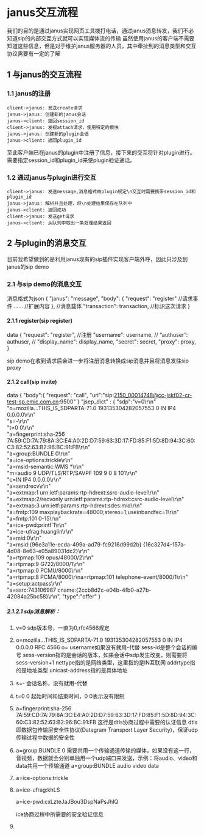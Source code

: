 # janus交互流程
我们的目的是通过janus实现网页工具拨打电话，通过janus消息转发，我们不必知道sip的内部交互方式就可以实现媒体流的传输
虽然使用janus的客户端不需要知道这些信息，但是对于维护janus服务器的人员，其中牵扯到的消息类型和交互协议需要有一定的了解

## 1 与janus的交互流程
### 1.1 janus的注册
```sequence
client->janus: 发送create请求
janus->janus: 创建新的janus会话
janus->client: 返回session_id
client->janus: 发视attach请求，使用特定的模块
janus->janus: 创建新的plugin会话
janus->client: 返回plugin_id
```
至此客户端已在janus的plugin中注册了信息，接下来的交互将针对plugin进行。需要指定session_id和plugin_id来使plugin验证通话。
### 1.2 通过janus与plugin进行交互
```sequence
client->janus: 发送message,消息格式由plugin规定\n交互时需要携带session_id和plugin_id
janus->janus: 解析并且处理，将\n处理结果保存在队列中
janus->client: 返回成功
client->janus: 发送get请求
janus->client: 从队列中取出一条处理结果返回
```
## 2 与plugin的消息交互
目前我希望做到的是利用janus现有的sip插件实现客户端外呼，因此只涉及到janus的sip demo

### 2.1 与sip demo的消息交互
消息格式为json
{
	"janus": "message",
	"body": {
        "request": "register"	//请求事件
        ......	//扩展内容
	},	//消息载体
	"transaction": transaction,		//标识这次请求
}

#### 2.1.1 register(sip register)
data
{
	"request": "register",	//注册
	"username": username,	//
	“authuser”: authuser,	//
	"display_name": display_name,
	"secret": secret,
	"proxy": proxy,
}

sip demo在收到请求后会进一步将注册消息转换成sip消息并且将消息发往sip proxy

#### 2.1.2 call(sip invite)
data
{
	"body":{
		"request": "call",
		"uri":"sip:2150_00014748@cc-jskf02-cr-test-sp.emic.com.cn:9500"
	}
	"jsep_dict" : {
		  "sdp":"v=0\r\n"\
          "o=mozilla...THIS_IS_SDPARTA-71.0 193135304282057553 0 IN IP4 0.0.0.0\r\n"\
          "s=-\r\n"\
          "t=0 0\r\n"\
          "a=fingerprint:sha-256 7A:59:CD:7A:79:8A:3C:E4:A0:2D:D7:59:63:3D:17:FD:85:F1:5D:8D:94:3C:60:C3:82:52:63:B2:96:BC:91:FB\r\n"\
          "a=group:BUNDLE 0\r\n"\
          "a=ice-options:trickle\r\n"\
          "a=msid-semantic:WMS *\r\n"\
          "m=audio 9 UDP/TLS/RTP/SAVPF 109 9 0 8 101\r\n"\
          "c=IN IP4 0.0.0.0\r\n"\
          "a=sendrecv\r\n"\
          "a=extmap:1 urn:ietf:params:rtp-hdrext:ssrc-audio-level\r\n"\
          "a=extmap:2/recvonly urn:ietf:params:rtp-hdrext:csrc-audio-level\r\n"\
          "a=extmap:3 urn:ietf:params:rtp-hdrext:sdes:mid\r\n"\
          "a=fmtp:109 maxplaybackrate=48000;stereo=1;useinbandfec=1\r\n"\
          "a=fmtp:101 0-15\r\n"\
          "a=ice-pwd:printf`1\r\n"\
		  "a=ice-ufrag:huanglin\r\n"\
          "a=mid:0\r\n"\
          "a=msid:{96e3a11e-ecda-499a-ad79-fc9216d99d2b} {16c327d4-157a-4d08-8e63-e05a89031dc2}\r\n"\
          "a=rtpmap:109 opus/48000/2\r\n"\
          "a=rtpmap:9 G722/8000/1\r\n"\
          "a=rtpmap:0 PCMU/8000\r\n"\
          "a=rtpmap:8 PCMA/8000\r\na=rtpmap:101 telephone-event/8000/1\r\n"\
          "a=setup:actpass\r\n"\
          "a=ssrc:743106987 cname:{2ccb8d2c-e04b-4fb0-a27b-42084a25bc58}\r\n",
          "type":"offer"
}

##### 2.1.2.1 sdp消息解析：
1. v=0
   sdp版本号，一直为0,rfc4566规定
   
2. o=mozilla...THIS_IS_SDPARTA-71.0 193135304282057553 0 IN IP4 0.0.0.0
    RFC 4566 o=<username> <sess-id> <sess-version> <nettype> <addrtype> <unicast-address>
    username如果没有就用-代替
    sess-id是整个会话的编号
    sess-version指的是会话的版本，如果会话中sdp发生改变，则需要将sess-version+1
    nettype指的是网络类型，这里指的是IN互联网
    addrtype指的是地址类型
    unicast-address指的是具体地址

3. s=-
    会话名称，没有就用-代替

4. t=0 0
    起始时间和结束时间，0 0表示没有限制

5. a=fingerprint:sha-256 7A:59:CD:7A:79:8A:3C:E4:A0:2D:D7:59:63:3D:17:FD:85:F1:5D:8D:94:3C:60:C3:82:52:63:B2:96:BC:91:FB
    这行是dtls协商过程中需要的认证信息
    dtls即数据包传输层安全性协议(Datagram Transport Layer Security)，保证udp传输过程中数据的安全性

6. a=group:BUNDLE 0
    需要共用一个传输通道传输的媒体，如果没有这一行，音视频，数据就会分别单独用一个udp端口来发送，示例：将audio、video和data共用一个传输通道  a=group:BUNDLE audio video data

7. a=ice-options:trickle

8. a=ice-ufrag:khLS

   a=ice-pwd:cxLzteJaJBou3DspNaPsJhlQ

   ice协商过程中所需要的安全验证信息

9. 